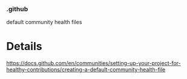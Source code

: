 ### .github
default community health files


# Details
https://docs.github.com/en/communities/setting-up-your-project-for-healthy-contributions/creating-a-default-community-health-file
